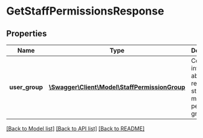 # GetStaffPermissionsResponse

## Properties
Name | Type | Description | Notes
------------ | ------------- | ------------- | -------------
**user_group** | [**\Swagger\Client\Model\StaffPermissionGroup**](StaffPermissionGroup.md) | Contains information about the requested staff member’s permission group. | [optional] 

[[Back to Model list]](../README.md#documentation-for-models) [[Back to API list]](../README.md#documentation-for-api-endpoints) [[Back to README]](../README.md)


